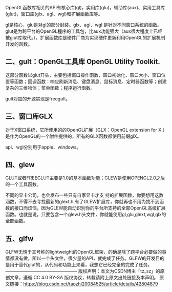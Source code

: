 

OpenGL函数库相关的API有核心库(gl)，实用库(glu)，辅助库(aux)、实用工具库(glut)，窗口库(glx、agl、wgl)和扩展函数库等。

gl是核心，glu是对gl的部分封装。glx、agl、wgl 是针对不同窗口系统的函数。glut是为跨平台的OpenGL程序的工具包，比aux功能强大（aux很大程度上已经被glut库取代。）。扩展函数库是硬件厂商为实现硬件更新利用OpenGL的扩展机制开发的函数。



## 二、gult：OpenGL工具库 OpenGL Utility Toolkit. 

这部分函数以glut开头，主要包括窗口操作函数，窗口初始化、窗口大小、窗口位置等函数；回调函数：响应刷新消息、键盘消息、鼠标消息、定时器函数等；创建复杂的三维物体；菜单函数；程序运行函数。

gult对应的开源实现是freegult。



## 三、窗口库GLX

对于X窗口系统，它所使用的的OpenGL扩展（GLX：OpenGL extension for X.）是作为OpenGL的一个附件提供的，所有的GLX函数都使用前缀glX。

apl、wgl分别用于apple、windows。



## 四、glew

GLUT或者FREEGLUT主要是1.0的基本函数功能；GLEW是使用OPENGL2.0之后的一个工具函数。

不同的显卡公司，也会发布一些只有自家显卡才支 持的扩展函数，你要想用这数涵数，不得不去寻找最新的glext.h,有了GLEW扩展库，你就再也不用为找不到函数的接口而烦恼，因为GLEW能自动识别你的平台所支持的全部OpenGL高级扩展函数。也就是说，只要包含一个glew.h头文件，你就能使用gl,glu,glext,wgl,glx的全部函数。



## 五、glfw

GLFW无愧于其号称的lightweight的OpenGL框架，的确是除了跨平台必要做的事情都没有做，所以一个头文件，很少量的API，就完成了任务。GLFW的开发目的是用于替代glut的，从代码和功能上来看，我想它已经完全的完成了任务。
————————————————
版权声明：本文为CSDN博主「tz_sz」的原创文章，遵循 CC 4.0 BY-SA 版权协议，转载请附上原文出处链接及本声明。
原文链接：https://blog.csdn.net/taozhi20084525/article/details/42804879